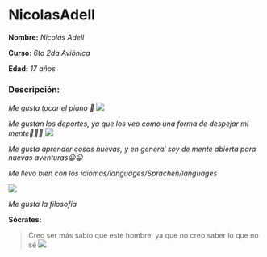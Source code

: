 # NicolasAdell
**Nombre:** _Nicolás Adell_

**Curso:** _6to 2da Aviónica_

**Edad:** _17 años_

### Descripción:

*Me gusta tocar el piano 🎹*
![](https://www.superprof.com.ar/blog/wp-content/uploads/2017/12/clases-piano-adultos.jpg)

*Me gustan los deportes, ya que los veo como una forma de despejar mi mente🏈🏉🎾*
![](https://www.compromisoempresarial.com/wp-content/uploads/2015/11/rsc-deporte.jpg)

*Me gusta aprender cosas nuevas, y en general soy de mente abierta para nuevas aventuras😀😀*

*Me llevo bien con los idiomas/languages/Sprachen/languages*

![](https://previews.123rf.com/images/kadirtinte/kadirtinte1403/kadirtinte140300004/27564296-banderas-oficiales-de-los-pa%C3%ADses.jpg)

*Me gusta la filosofía*

**Sócrates:** 
> Creo ser más sabio que este hombre, ya que no creo saber lo que no sé
![](https://sites.google.com/site/psicologiagriega/filosofos-importantes/socrates/socrates.jpg?attredirects=0)

